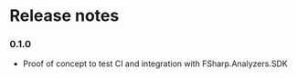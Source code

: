 Release notes
==============

### 0.1.0

* Proof of concept to test CI and integration with FSharp.Analyzers.SDK

